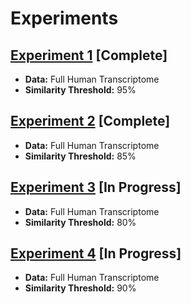 # Experiments

## [Experiment 1](https://github.com/mr-eyes/master-analysis/tree/master/experiments/cd-hit/experiment_1) [Complete]
- **Data:** Full Human Transcriptome
- **Similarity Threshold:** 95%

## [Experiment 2](https://github.com/mr-eyes/master-analysis/tree/master/experiments/cd-hit/experiment_2) [Complete]
- **Data:** Full Human Transcriptome
- **Similarity Threshold:** 85%

## [Experiment 3](https://github.com/mr-eyes/master-analysis/tree/master/experiments/cd-hit/experiment_3) [In Progress]
- **Data:** Full Human Transcriptome
- **Similarity Threshold:** 80%

## [Experiment 4](https://github.com/mr-eyes/master-analysis/tree/master/experiments/cd-hit/experiment_4) [In Progress]
- **Data:** Full Human Transcriptome
- **Similarity Threshold:** 90%
